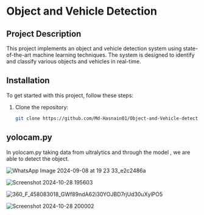 # Object and Vehicle Detection

## Project Description

This project implements an object and vehicle detection system using state-of-the-art machine learning techniques. The system is designed to identify and classify various objects and vehicles in real-time.


## Installation

To get started with this project, follow these steps:

1. Clone the repository:
   ```bash
   git clone https://github.com/Md-Hasnain01/Object-and-Vehicle-detection.git


## yolocam.py

In yolocam.py taking data from ultralytics and through the model , we are able to detect the object.

![WhatsApp Image 2024-09-08 at 19 23 33_e2c2486a](https://github.com/user-attachments/assets/dc7efc7b-01ac-4f5f-90f4-4a417f9af18a)



![Screenshot 2024-10-28 195603](https://github.com/user-attachments/assets/eafd51c7-e83c-4099-bfa3-7e6197dfee29)




![360_F_458083018_GWf89ndA62i30YOJBD7rjUd30uXylPO5](https://github.com/user-attachments/assets/70ff0757-0deb-4a73-9bb5-6bef690aae7f)



![Screenshot 2024-10-28 200002](https://github.com/user-attachments/assets/47d01979-9c62-4ca3-8e9d-65577dae8c27)

